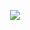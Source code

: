 <p align="center">
  <a href="">
    <img src="https://github-readme-stats-gray-theta-79.vercel.app/api/top-langs/?username=danielrouco&hide=rescript,nix,makefile&langs_count=8&card_width=500&theme=transparent&hide_border=true&title_color=858585&text_color=858585" href=""/> 
  </a>
</p>
